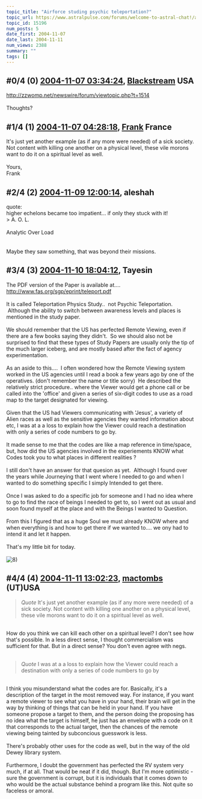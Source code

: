 ```yaml
---
topic_title: "Airforce studing psychic teleportation?"
topic_url: https://www.astralpulse.com/forums/welcome-to-astral-chat!/airforce-studing-psychic-teleportation
topic_id: 15196
num_posts: 5
date_first: 2004-11-07
date_last: 2004-11-11
num_views: 2388
summary: ""
tags: []
---
```


## \#0/4 (0) [2004-11-07 03:34:24](https://www.astralpulse.com/forums/index.php?msg=132747), [Blackstream](https://www.astralpulse.com/forums/profile/?u=4803) USA ##
<section>
<a class="bbc_link" href="http://zzwomp.net/newswire/forum/viewtopic.php?t=1514" rel="noopener" target="_blank">
 http://zzwomp.net/newswire/forum/viewtopic.php?t=1514
</a>
<br>
<br>
Thoughts?
</section>

## \#1/4 (1) [2004-11-07 04:28:18](https://www.astralpulse.com/forums/index.php?msg=132755), [Frank](https://www.astralpulse.com/forums/profile/?u=359) France ##
<section>
It's just yet another example (as if any more were needed) of a sick society. Not content with killing one another on a physical level, these vile morons want to do it on a spiritual level as well.
<br>
<br>
Yours,
<br>
Frank
</section>

## \#2/4 (2) [2004-11-09 12:00:14](https://www.astralpulse.com/forums/index.php?msg=132993), aleshah  ##
<section>
quote:
<br>
higher echelons became too impatient... if only they stuck with it!
<br>
&gt; A. O. L.
<br>
<br>
Analytic Over Load
<br>
<br>
<br>
Maybe they saw something, that was beyond their missions.
</section>

## \#3/4 (3) [2004-11-10 18:04:12](https://www.astralpulse.com/forums/index.php?msg=133190), Tayesin  ##
<section>
The PDF version of the Paper is available at....
<br>
<a class="bbc_link" href="http://www.fas.org/sgp/eprint/teleport.pdf" rel="noopener" target="_blank">
 http://www.fas.org/sgp/eprint/teleport.pdf
</a>
<br>
<br>
It is called Teleportation Physics Study..  not Psychic Teleportation.  Although the ability to switch between awareness levels and places is mentioned in the study paper.
<br>
<br>
We should remember that the US has perfected Remote Viewing, even if there are a few books saying they didn't.  So we should also not be surprised to find that these types of Study Papers are usually only the tip of the much larger iceberg, and are mostly based after the fact of agency experimentation.
<br>
<br>
As an aside to this....  I often wondered how the Remote Viewing system worked in the US agencies until I read a book a few years ago by one of the operatives. (don't remember the name or title sorry)  He described the relatively strict procedure.. where the Viewer would get a phone call or be called into the 'office' and given a series of six-digit codes to use as a road map to the target designated for viewing.
<br>
<br>
Given that the US had Viewers communicating with 'Jesus', a variety of Alien races as well as the sensitive agencies they wanted information about etc, I was at a a loss to explain how the Viewer could reach a destination with only a series of code numbers to go by.
<br>
<br>
It made sense to me that the codes are like a map reference in time/space, but, how did the US agencies involved in the experiements KNOW what Codes took you to what places in different realities ?
<br>
<br>
I still don't have an answer for that quesion as yet.  Although I found over the years while Journeying that I went where I needed to go and when I wanted to do something specific I simply Intended to get there.
<br>
<br>
Once I was asked to do a specific job for someone and I had no idea where to go to find the race of beings I needed to get to, so I went out as usual and soon found myself at the place and with the Beings I wanted to Question.
<br>
<br>
From this I figured that as a huge Soul we must already KNOW where and when everything is and how to get there if we wanted to.... we ony had to intend it and let it happen.
<br>
<br>
That's my little bit for today.
<br>
<br>
<img alt="8)" class="smiley" src="https://www.astralpulse.com/forums/Smileys/fugue/cool.png" title="Cool"/>
</section>

## \#4/4 (4) [2004-11-11 13:02:23](https://www.astralpulse.com/forums/index.php?msg=133298), [mactombs](https://www.astralpulse.com/forums/profile/?u=5553) (UT)USA ##
<section>
<blockquote class="bbc_standard_quote">
 <cite>
  Quote
 </cite>
 It's just yet another example (as if any more were needed) of a sick society. Not content with killing one another on a physical level, these vile morons want to do it on a spiritual level as well.
</blockquote>
<br>
How do you think we can kill each other on a spiritual level? I don't see how that's possible. In a less direct sense, I thought commercialism was sufficient for that. But in a direct sense? You don't even agree with negs.
<br>
<br>
<blockquote class="bbc_standard_quote">
 <cite>
  Quote
 </cite>
 I was at a a loss to explain how the Viewer could reach a destination with only a series of code numbers to go by
</blockquote>
<br>
I think you misunderstand what the codes are for. Basically, it's a description of the target in the most removed way. For instance, if you want a remote viewer to see what you have in your hand, their brain will get in the way by thinking of things that can be held in your hand. If you have someone propose a target to them, and the person doing the proposing has no idea what the target is himself, he just has an envelope with a code on it that corresponds to the actual target, then the chances of the remote viewing being tainted by subconcious guesswork is less.
<br>
<br>
There's probably other uses for the code as well, but in the way of the old Dewey library system.
<br>
<br>
Furthermore, I doubt the government has perfected the RV system very much, if at all. That would be neat if it did, though. But I'm more optimistic - sure the government is corrupt, but it is individuals that it comes down to who would be the actual substance behind a program like this. Not quite so faceless or amoral.
</section>